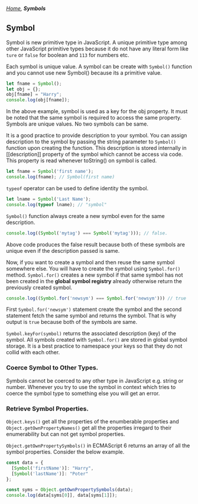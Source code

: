 ###### *[Home](https://tashbalrai.github.io)*, **Symbols**

## Symbol
Symbol is new primitive type in JavaScript. A unique primitive type among other JavaScript primitive types because it do not have any literal form like ```ture``` or ```false``` for boolean and ```113``` for numbers etc.

Each symbol is unique value. A symbol can be create with ```Symbol()``` function and you cannot use new Symbol() because its a primitive value.

```javascript
let fname = Symbol();
let obj = {};
obj[fname] = "Harry";
console.log(obj[fname]);  
```

In the above example, symbol is used as a key for the obj property. It must be noted that the same symbol is required to access the same property. Symbols are unique values. No two symbols can be same.

It is a good practice to provide description to your symbol. You can assign description to the symbol by passing the string parameter to ```Symbol()``` function upon creating the function. This description is stored internally in [[description]] property of the symbol which cannot be access via code. This property is read whenever toString() on symbol is called.

```javascript
let fname = Symbol('first name');
console.log(fname); // Symbol(first name)
```

```typeof``` operator can be used to define identity the symbol.

```javascript
let lname = Symbol('Last Name');
console.log(typeof lname); // "symbol"
```

```Symbol()``` function always create a new symbol even for the same description.

```javascript
console.log((Symbol('mytag') === Symbol('mytag'))); // false.
```

Above code produces the false result because both of these symbols are unique even if the description passed is same.

Now, if you want to create a symbol and then reuse the same symbol somewhere else. You will have to create the symbol using ```Symbol.for()``` method. ```Symbol.for()``` creates a new symbol if that same symbol has not been created in the **global symbol registry** already otherwise return the previously created symbol.

```javascript
console.log((Symbol.for('newsym') === Symbol.for('newsym'))) // true
```

First ```Symbol.for('newsym')``` statement create the symbol and the second statement fetch the same symbol and returns the symbol. That is why output is ```true``` because both of the symbols are same.

```Symbol.keyFor(symbol)``` returns the associated description (key) of the symbol. All symbols created with ```Symbol.for()``` are stored in global symbol storage. It is a best practice to namespace your keys so that they do not collid with each other.

### Coerce Symbol to Other Types.
Symbols cannot be coerced to any other type in JavaScript e.g. string or number. Whenever you try to use the symbol in context which tries to coerce the symbol type to something else you will get an error.

### Retrieve Symbol Properties.
```Object.keys()``` get all the properties of the enumberable properties and ```Object.getOwnPropertyNames()``` get all the properties irregard to their enumerability but can not get symbol properties.

```Object.getOwnPropertySymbols()``` in ECMAScript 6 returns an array of all the symbol properties. Consider the below example.

```javascript
const data = {
  [Symbol('firstName')]: "Harry",
  [Symbol('lastName')]: "Poter"
};

const syms = Object.getOwnPropertySymbols(data);
console.log(data[syms[0]], data[syms[1]]);
```

